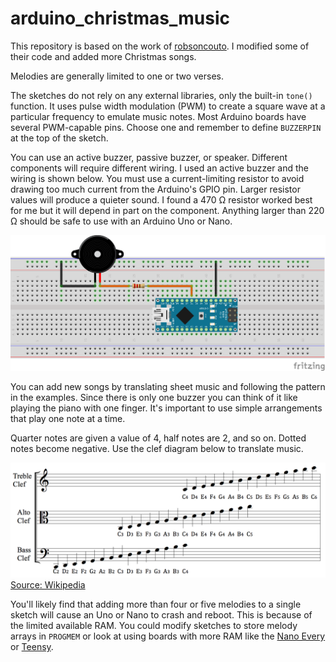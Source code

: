 # arduino_christmas_music

This repository is based on the work of [robsoncouto](https://github.com/robsoncouto/arduino-songs). I modified some of their code and added more Christmas songs.

Melodies are generally limited to one or two verses.

The sketches do not rely on any external libraries, only the built-in `tone()` function. It uses pulse width modulation (PWM) to create a square wave at a particular frequency to emulate music notes. Most Arduino boards have several PWM-capable pins. Choose one and remember to define `BUZZERPIN` at the top of the sketch.

You can use an active buzzer, passive buzzer, or speaker. Different components will require different wiring. I used an active buzzer and the wiring is shown below. You must use a current-limiting resistor to avoid drawing too much current from the Arduino's GPIO pin. Larger resistor values will produce a quieter sound. I found a 470 Ω resistor worked best for me but it will depend in part on the component. Anything larger than 220 Ω should be safe to use with an Arduino Uno or Nano.

![Wiring Diagram](images/wiring.png)

You can add new songs by translating sheet music and following the pattern in the examples. Since there is only one buzzer you can think of it like playing the piano with one finger. It's important to use simple arrangements that play one note at a time.

Quarter notes are given a value of 4, half notes are 2, and so on. Dotted notes become negative. Use the clef diagram below to translate music.

![Clef Diagram](images/clef.png)
[Source: Wikipedia](https://en.wikipedia.org/wiki/Clef)

You'll likely find that adding more than four or five melodies to a single sketch will cause an Uno or Nano to crash and reboot. This is because of the limited available RAM. You could modify sketches to store melody arrays in `PROGMEM` or look at using boards with more RAM like the [Nano Every](https://store.arduino.cc/usa/nano-every) or [Teensy](https://www.pjrc.com/teensy/).
